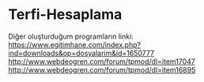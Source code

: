 # Terfi-Hesaplama
Diğer oluşturduğum programların linki: https://www.egitimhane.com/index.php?ind=downloads&op=dosyalarim&id=1650777
http://www.webdeogren.com/forum/tpmod/dl=item17047
http://www.webdeogren.com/forum/tpmod/dl=item16895
